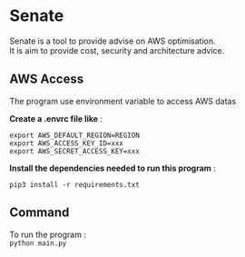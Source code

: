 # Senate

Senate is a tool to provide advise on AWS optimisation. <br>
It is aim to provide cost, security and architecture advice.


## AWS Access
The program use environment variable to access AWS datas<br>


**Create a .envrc file like** : <br>
```
export AWS_DEFAULT_REGION=REGION
export AWS_ACCESS_KEY_ID=xxx
export AWS_SECRET_ACCESS_KEY=xxx
```

**Install the dependencies needed to run this program** : <br>
```
pip3 install -r requirements.txt
```

## Command

To run the program :<br>
```python main.py ```<br>